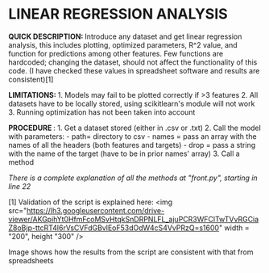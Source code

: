 # LINEAR REGRESSION ANALYSIS 

<p> <b> QUICK DESCRIPTION: </b>  Introduce any dataset and get linear regression analysis, this includes plotting, optimized parameters, R^2 value, and function for predictions among other features. Few functions are hardcoded; changing the dataset, should not affect the functionality of this code. (I have checked these values in
spreadsheet software and results are consistent)[1] </p>

<p> <b> LIMITATIONS: </b>
    1. Models may fail to be plotted correctly if >3 features 
    2. All datasets have to be locally stored, using scikitlearn's module will not work
    3. Running optimization has not been taken into account 
</p>

<p> <b> PROCEDURE </b>:
1. Get a dataset stored (either in .csv or .txt)
2. Call the model with parameters: 
    - path= directory to csv
    - names = pass an array with the names of all the headers (both features and targets)
    - drop = pass a string with the name of the target (have to be in prior names' array)     
3. Call a method    </p>

<p> <i> There is a complete explanation of all the methods at "front.py", starting in line 22 </i></p>

[1] Validation of the script is explained here: 
<img src="https://lh3.googleusercontent.com/drive-viewer/AKGpihYt0HfmFcoMSvHtqkSnDRPNLFL_ajuPCR3WFClTwTVvRGCiaZ8oBjp-ttcRT4l6rVsCVFdGBvlEoF53dOdW4cS4VvPRzQ=s1600" width = "200", height "300" /> 
<p> Image shows how the results from the script are consistent with that from spreadsheets </p>
